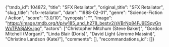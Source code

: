 {"tmdb_id": 104872, "title": "SFX Retaliator", "original_title": "SFX Retaliator", "slug_title": "sfx-retaliator", "date": "1988-02-01", "genre": "Science-Fiction / Action", "score": "3.0/10", "synopsis": "", "image": "https://image.tmdb.org/t/p/w185_and_h278_bestv2/sVBrNp84FJ9ESqvGnWxTPA8jAKv.jpg", "actors": ["Christopher Mitchum (Steve Baker)", "Gordon Mitchell (Morgan)", "Linda Blair (Doris)", "David Light (Jerome Massini)", "Christine Landson (Kate)"], "comments": [], "recommandations_id": []}